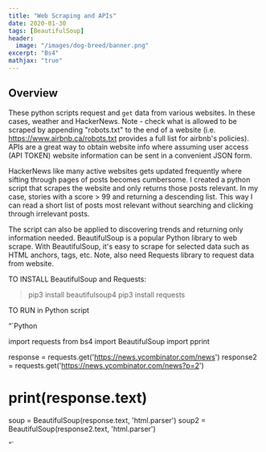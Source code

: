 ```yaml
---
title: "Web Scraping and APIs"
date: 2020-01-30
tags: [BeautifulSoup]
header:
  image: "/images/dog-breed/banner.png"
excerpt: "Bs4"
mathjax: "true"
---
```


## Overview

These python scripts request and `get` data from various websites. In these cases, weather and HackerNews. Note - check what is allowed to be scraped by appending "robots.txt" to the end of a website (i.e. https://www.airbnb.ca/robots.txt provides a full list for airbnb's policies). APIs are a great way to obtain website info where assuming user access (API TOKEN) website information can be sent in a convenient JSON form.

HackerNews like many active websites gets updated frequently where sifting through pages of posts becomes cumbersome. I created a python script that scrapes the website and only returns those posts relevant. In my case, stories with a score > 99 and returning a descending list. This way I can read a short list of posts most relevant without searching and clicking through irrelevant posts.

The script can also be applied to discovering trends and returning only information needed. BeautifulSoup is a popular Python library to web scrape. With BeautifulSoup, it's easy to scrape for selected data such as HTML anchors, </div> tags, etc. Note, also need Requests library to request data from website.

TO INSTALL BeautifulSoup and Requests:

> pip3 install beautifulsoup4
> pip3 install requests

TO RUN in Python script

“`Python

import requests
from bs4 import BeautifulSoup
import pprint

response = requests.get('https://news.ycombinator.com/news')
response2 = requests.get('https://news.ycombinator.com/news?p=2')

# print(response.text)

soup = BeautifulSoup(response.text, 'html.parser')
soup2 = BeautifulSoup(response2.text, 'html.parser')

“`

